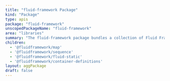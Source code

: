 ```yaml
---
title: "fluid-framework Package"
kind: "Package"
type: apis
package: "fluid-framework"
unscopedPackageName: "fluid-framework"
area: "libraries"
summary: "The fluid-framework package bundles a collection of Fluid Framework client packages for easy use when paired with a corresponding service client package (for example, @<!-- -->fluidframework/azure-client or @<!-- -->fluidframework/tinylicious-client)."
children:
  - '@fluidframework/map'
  - '@fluidframework/sequence'
  - '@fluidframework/fluid-static'
  - '@fluidframework/container-definitions'
layout: aggPackage
draft: false
---
```


